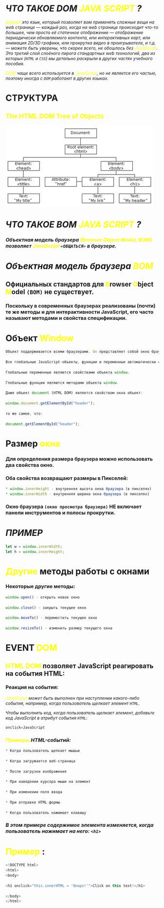 # _ЧТО ТАКОЕ DOM <span style="color:yellow">JAVA SCRIPT</span> ?_

_<span style="color:yellow">дерева</span> это язык, который позволяет вам применять сложные вещи на web странице — каждый раз, когда на web странице происходит что-то большее, чем просто её статичное отображение — отображение периодически обновляемого контента, или интерактивных карт, или анимация 2D/3D графики, или прокрутка видео в проигрывателе, и т.д. — можете быть уверены, что скорее всего, не обошлось без <span style="color:yellow">JavaScript</span>. Это третий слой слоёного пирога стандартных web технологий, два из которых (`HTML` и `CSS`) мы детально раскрыли в других частях учебного пособия._

_<span style="color:yellow">DOM</span> чаще всего используется в <span style="color:yellow">JavaScript</span>, но не является его частью, поэтому иногда с `DOM` работают в других языках._

# CТРУКТУРА 
## <span style="color:yellow">The HTML DOM Tree of Objects</span>
![alt text](image.png)

# _ЧТО ТАКОЕ BOM <span style="color:yellow">JAVA SCRIPT</span> ?_
### _Объектная модель браузера <span style="color:yellow">(Browser Object Model, BOM)</span> позволяет <span style="color:yellow">JavaScript</span> `«ОБЩАТЬСЯ»` в браузере._

# _Объектная модель браузера <span style="color:yellow">BOM</span>_
## Официальных стандартов для <span style="color:yellow">B</span>rowser <span style="color:yellow">O</span>bject <span style="color:yellow">M</span>odel `(BOM)` не существует.
### Поскольку в современных браузерах реализованы (почти) те же методы и для интерактивности JavaScript, его часто называют методами и свойства спецификации.

# Объект <span style="color:yellow">Window</span>
```JAVASCRIPT
Объект поддерживается всеми браузерами. Он представляет собой окно браузера.`window`

Все глобальные JavaScript-объекты, функции и переменные автоматически становятся Члены объекта window.

Глобальные переменные являются свойствами объекта window.

Глобальные функции являются методами объекта window.

Даже объект document (HTML DOM) является свойством окна объект:

window.document.getElementById("header");

то же самое, что:

document.getElementById("header");
```
# Размер <span style="color:yellow">окна</span>
### Для определения размера браузера можно использовать два свойства окно.
### Оба свойства возвращают размеры в Пикселей:
```javascript
* window.innerHeight - внутренняя высота окна браузера (в пикселях)
* window.innerWidth - внутренняя ширина окна браузера (в пикселях)
```
### Окно браузера `(окно просмотра браузера)` НЕ включает панели инструментов и полосы прокрутки.

# _ПРИМЕР_
```JAVASCRIPT
let w = window.innerWidth;
let h = window.innerHeight;
```
#  <span style="color:yellow">Другие</span> методы работы с окнами
### Некоторые другие методы:
```JAVASCRIPT
window.open() - открыть новое окно

window.close() - закрыть текущее окно

window.moveTo() - переместить текущее окно

window.resizeTo() - изменить размер текущего окна
```
# EVENT <span style="color:yellow">DOM</span>
## <span style="color:yellow">HTML DOM</span> позволяет JavaScript реагировать на события HTML:
### Реакция на события:
_<span style="color:yellow">JavaScript</span> может быть выполнен при наступлении какого-либо события, например, когда пользователь щелкает элемент `HTML`._

_Чтобы выполнить код, когда пользователь щелкает элемент, добавьте код JavaScript в атрибут события `HTML`:_
```javascript
onclick=JavaScript
```
### _<span style="color:yellow">Примеры</span> HTML-событий:_

```javascript
* Когда пользователь щелкает мышью       

* Когда загружается веб-страница

* После загрузки изображения

* При наведении курсора мыши на элемент

* При изменении поля ввода

* При отправке HTML-формы

* Когда пользователь нажимает клавишу
```
### _В этом примере содержимое элемента изменяется, когда пользователь нажимает на него: `<h1>`_

# <span style="color:yellow">Пример</span> :
```javascript
<!DOCTYPE html>
<html>
<body>

<h1 onclick="this.innerHTML = 'Ooops!'">Click on this text!</h1>

</body>
</html>
```